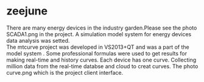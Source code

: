 # zeejune
There are many energy devices in the industry garden.Please see the photo SCADA1.png in the project.
A simulation model system for energy devices data analysis was setted.  
The mtcurve project was developed in VS2013+QT and was a part of the model system .
Some professional formulas were used to get results for making real-time and history curves. Each device has one curve. 
Collecting million data from the real-time databse and cloud to creat curves. 
The photo curve.png which is the project client interface.
